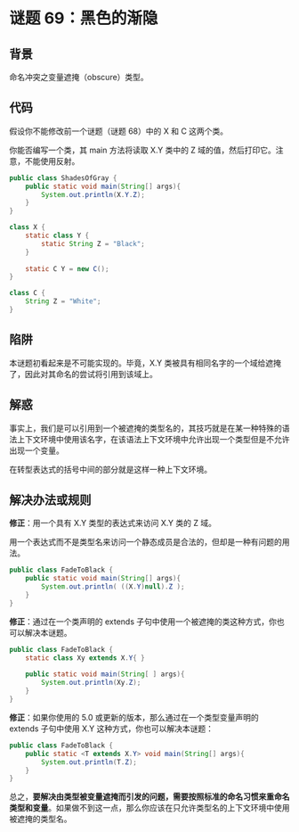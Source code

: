# 谜题 69：黑色的渐隐

## 背景

命名冲突之变量遮掩（obscure）类型。

## 代码

假设你不能修改前一个谜题（谜题 68）中的 X 和 C 这两个类。

你能否编写一个类，其 main 方法将读取 X.Y 类中的 Z 域的值，然后打印它。注意，不能使用反射。 

```java
public class ShadesOfGray {
    public static void main(String[] args){
        System.out.println(X.Y.Z);
    } 
}

class X {
    static class Y {
        static String Z = "Black";
    }
 
    static C Y = new C();
}

class C {
    String Z = "White";
} 
```

## 陷阱

本谜题初看起来是不可能实现的。毕竟，X.Y 类被具有相同名字的一个域给遮掩 了，因此对其命名的尝试将引用到该域上。  

## 解惑

事实上，我们是可以引用到一个被遮掩的类型名的，其技巧就是在某一种特殊的语法上下文环境中使用该名字，在该语法上下文环境中允许出现一个类型但是不允许出现一个变量。

在转型表达式的括号中间的部分就是这样一种上下文环境。

## 解决办法或规则

**修正**：用一个具有 X.Y 类型的表达式来访问 X.Y 类的 Z 域。

用一个表达式而不是类型名来访问一个静态成员是合法的，但却是一种有问题的用法。 

```java
public class FadeToBlack {
    public static void main(String[] args){
        System.out.println( ((X.Y)null).Z );
    }
} 
```

**修正**：通过在一个类声明的 extends 子句中使用一个被遮掩的类这种方式，你也可以解决本谜题。

```java
public class FadeToBlack {
    static class Xy extends X.Y{ }
 
    public static void main(String[ ] args){
        System.out.println(Xy.Z);
    }
} 
```

**修正**：如果你使用的 5.0 或更新的版本，那么通过在一个类型变量声明的 extends 子句中使用 X.Y 这种方式，你也可以解决本谜题： 

```java
public class FadeToBlack { 
    public static <T extends X.Y> void main(String[] args){ 
        System.out.println(T.Z); 
    } 
} 
```

总之，**要解决由类型被变量遮掩而引发的问题，需要按照标准的命名习惯来重命名类型和变量**。如果做不到这一点，那么你应该在只允许类型名的上下文环境中使用被遮掩的类型名。